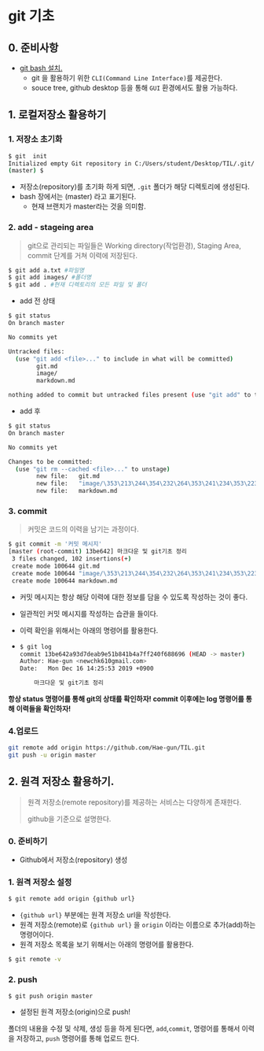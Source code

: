 # git 기초

## 0. 준비사항

* [git bash 설치.](https://gitforwindows.org/)
  * git 을 활용하기 위한 `CLI(Command Line Interface)`를 제공한다.
  * souce tree, github desktop 등을 통해 `GUI` 환경에서도 활용 가능하다.

## 1. 로컬저장소 활용하기

### 1.  저장소 초기화

```bash
$ git  init
Initialized empty Git repository in C:/Users/student/Desktop/TIL/.git/
(master) $


```

* 저장소(repository)를 초기화 하게 되면, `.git` 폴더가 해당 디렉토리에 생성된다.
* bash 장에서는 (master) 라고 표기된다.
  * 현재 브랜치가 master라는 것을 의미함.

### 2. add - stageing area

> git으로 관리되는 파일들은 Working directory(작업환경), Staging Area, commit 단계를 거쳐 이력에 저장된다.

```bash
$ git add a.txt #파일명
$ git add images/ #폴더명
$ git add . #현재 디렉토리의 모든 파일 및 폴더
```

* add 전 상태

```bash
$ git status
On branch master

No commits yet

Untracked files:
  (use "git add <file>..." to include in what will be committed)
        git.md
        image/
        markdown.md

nothing added to commit but untracked files present (use "git add" to track)

```

* add 후

```bash
$ git status
On branch master

No commits yet

Changes to be committed:
  (use "git rm --cached <file>..." to unstage)
        new file:   git.md
        new file:   "image/\353\213\244\354\232\264\353\241\234\353\223\234.jpg"
        new file:   markdown.md

```

### 3. commit

> 커밋은 코드의 이력을 남기는 과정이다.

```bash
$ git commit -m '커밋 메시지'
[master (root-commit) 13be642] 마크다운 및 git기초 정리
 3 files changed, 102 insertions(+)
 create mode 100644 git.md
 create mode 100644 "image/\353\213\244\354\232\264\353\241\234\353\223\234.jpg"
 create mode 100644 markdown.md
```

* 커밋 메시지는 항상 해당 이력에 대한 정보를 담을 수 있도록 작성하는 것이 좋다.

* 일관적인 커밋 메시지를 작성하는 습관을 들이다.

* 이력 확인을 위해서는 아래의 명령어를 활용한다.

* ```bash
  $ git log
  commit 13be642a93d7deab9e51b841b4a7ff240f688696 (HEAD -> master)
  Author: Hae-gun <newchk610gmail.com>
  Date:   Mon Dec 16 14:25:53 2019 +0900
  
      마크다운 및 git기초 정리
  
  ```

**항상 status 명령어를 통해 git의 상태를 확인하자! commit 이후에는 log 명령어를 통해 이력들을 확인하자!**

### 4.업로드

```bash
git remote add origin https://github.com/Hae-gun/TIL.git
git push -u origin master
```



## 2. 원격 저장소 활용하기.

> 원격 저장소(remote repository)를 제공하는 서비스는 다양하게 존재한다.
>
> github을 기준으로 설명한다.

### 0. 준비하기

* Github에서 저장소(repository) 생성

### 1. 원격 저장소 설정

```bash
$ git remote add origin {github url}
```

* `{github url}` 부분에는 원격 저장소 url을 작성한다.
* 원격 저장소(remote)로 `{github url}` 을 `origin` 이라는 이름으로 추가(add)하는 명령어이다.
* 원격 저장소 목록을 보기 위해서는 아래의 명령어를 활용한다.

```bash
$ git remote -v
```

### 2. push

```bash 
$ git push origin master
```

* 설정된 원격 저장소(origin)으로 push!

폴더의 내용을 수정 및 삭제, 생성 등을 하게 된다면, `add`,`commit`, 명령어를 통해서 이력을 저장하고, `push` 명령어를 통해 업로드 한다.

